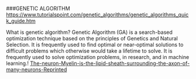 ###GENETIC ALGORITHM
https://www.tutorialspoint.com/genetic_algorithms/genetic_algorithms_quick_guide.htm


What is genetic algorithm?
Genetic Algorithm (GA) is a search-based optimization technique based on the principles of Genetics and Natural Selection. It is frequently used to find optimal or near-optimal solutions to difficult problems which otherwise would take a lifetime to solve. It is frequently used to solve optimization problems, in research, and in machine learning.!
[The-neuron-Myelin-is-the-lipid-sheath-surrounding-the-axon-of-many-neurons-Reprinted](https://user-images.githubusercontent.com/51438542/143800058-887c25f2-5ab8-42fa-afd5-1d687250784f.png)
 
